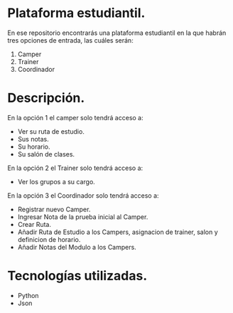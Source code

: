# Plataforma estudiantil.
En ese repositorio encontrarás una plataforma estudiantil en la que habrán tres opciones de entrada, las cuáles serán:
1. Camper
2. Trainer
3. Coordinador

# Descripción.
En la opción 1 el camper solo tendrá acceso a:
* Ver su ruta de estudio.
* Sus notas.
* Su horario.
* Su salón de clases.

En la opción 2 el Trainer solo tendrá acceso a:
* Ver los grupos a su cargo.

En la opción 3 el Coordinador solo tendrá acceso a:
* Registrar nuevo Camper.
* Ingresar Nota de la prueba inicial al Camper.
* Crear Ruta.
* Añadir Ruta de Estudio a los Campers, asignacion de trainer, salon y definicion de horario.
* Añadir Notas del Modulo a los Campers.

# Tecnologías utilizadas.
- Python
- Json


